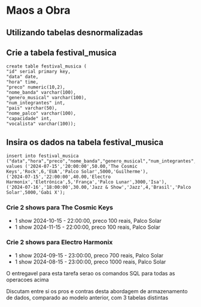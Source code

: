 # Maos a Obra

## Utilizando tabelas desnormalizadas

## Crie a tabela festival_musica

```
create table festival_musica (
"id" serial primary key,
"data" date,
"hora" time,
"preco" numeric(10,2),
"nome_banda" varchar(100),
"genero_musical" varchar(100),
"num_integrantes" int,
"pais" varchar(50),
"nome_palco" varchar(100),
"capacidade" int,
"vocalista" varchar(100));
```

## Insira os dados na tabela festival_musica
```
insert into festival_musica
("data","hora","preco","nome_banda","genero_musical","num_integrantes","pais","nome_palco","capacidade","vocalista")
values ('2024-07-15','20:00:00',50.00,'The Cosmic Keys','Rock',6,'EUA','Palco Solar',5000,'Guilherme'),
('2024-07-15','22:00:00',40.00,'Electro Harmonix','Eletrônica',5,'França','Palco Lunar',3000,'Isa'),
('2024-07-16','18:00:00',30.00,'Jazz & Show','Jazz',4,'Brasil','Palco Solar',5000,'Gabi X');
```


### Crie 2 shows para The Cosmic Keys
* 1 show 2024-10-15 - 22:00:00, preco 100 reais, Palco Solar 
* 1 show 2024-11-15 - 22:00:00, preco 100 reais, Palco Solar

### Crie 2 shows para Electro Harmonix
* 1 show 2024-09-15 - 23:00:00, preco 700 reais, Palco Solar
* 1 show 2024-08-15 - 23:00:00, preco 1000 reais, Palco Solar


O entregavel para esta tarefa serao os comandos SQL para todas as operacoes acima

Discutam entre si os pros e contras desta abordagem de armazenamento de dados, comparado ao modelo anterior, com 3 tabelas distintas
